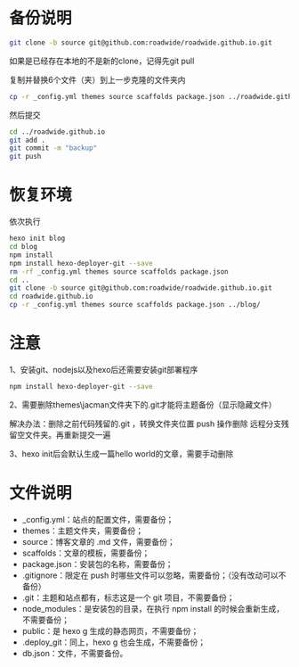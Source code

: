 # 备份说明

```bash
git clone -b source git@github.com:roadwide/roadwide.github.io.git
```

如果是已经存在本地的不是新的clone，记得先git pull  

复制并替换6个文件（夹）到上一步克隆的文件夹内  

```bash
cp -r _config.yml themes source scaffolds package.json ../roadwide.github.io/
```

然后提交  

```bash
cd ../roadwide.github.io
git add .
git commit -m "backup"
git push
```

# 恢复环境

依次执行
```bash
hexo init blog
cd blog
npm install
npm install hexo-deployer-git --save
rm -rf _config.yml themes source scaffolds package.json
cd ..
git clone -b source git@github.com:roadwide/roadwide.github.io.git
cd roadwide.github.io
cp -r _config.yml themes source scaffolds package.json ../blog/
```

# 注意

1、安装git、nodejs以及hexo后还需要安装git部署程序

```bash
npm install hexo-deployer-git --save
```

2、需要删除themes\jacman文件夹下的.git才能将主题备份（显示隐藏文件）

解决办法：删除之前代码残留的.git ，转换文件夹位置     push 操作删除 远程分支残留空文件夹。再重新提交一遍

3、hexo init后会默认生成一篇hello world的文章，需要手动删除

# 文件说明

- _config.yml：站点的配置文件，需要备份；
- themes：主题文件夹，需要备份；
- source：博客文章的 .md 文件，需要备份；
- scaffolds：文章的模板，需要备份；
- package.json：安装包的名称，需要备份；
- .gitignore：限定在 push 时哪些文件可以忽略，需要备份；（没有改动可以不备份）
- .git：主题和站点都有，标志这是一个 git 项目，不需要备份；
- node_modules：是安装包的目录，在执行 npm install 的时候会重新生成，不需要备份；
- public：是 hexo g 生成的静态网页，不需要备份；
- .deploy_git：同上，hexo g 也会生成，不需要备份；
- db.json：文件，不需要备份。
